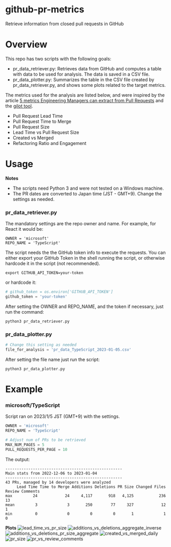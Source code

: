 # github-pr-metrics
Retrieve information from closed pull requests in GitHub

# Overview
This repo has two scripts with the following goals:
- pr_data_retriever.py: Retrieves data from GitHub and computes a table with data to be used for analysis. The data is saved in a CSV file.
- pr_data_plotter.py: Summarizes the table in the CSV file created by pr_data_retriever.py, and shows some plots related to the target metrics.

The metrics used for the analysis are listed below, and were inspired by the article [5 metrics Engineering Managers can extract from Pull Requests](https://sourcelevel.io/blog/5-metrics-engineering-managers-can-extract-from-pull-requests) and the [gilot tool](https://github.com/hirokidaichi/gilot). 
- Pull Request Lead Time
- Pull Request Time to Merge
- Pull Request Size
- Lead Time vs Pull Request Size
- Created vs Merged
- Refactoring Ratio and Engagement

# Usage
**Notes**
- The scripts need Python 3 and were not tested on a Windows machine.
- The PR dates are converted to Japan time (JST - GMT+9). Change the settings as needed.

### pr_data_retriever.py
The mandatory settings are the repo owner and name. For example, for React it would be:
```
OWNER = 'microsoft'
REPO_NAME = 'TypeScript'
```

The script needs the the GitHub token info to execute the requests. You can either export your GitHub Token in the shell running the script, or otherwise hardcode it in the script (not recommended).
```pythonpython
export GITHUB_API_TOKEN=your-token
```
or hardcode it:

```python
# github_token = os.environ['GITHUB_API_TOKEN']
github_token = 'your-token'
```

After setting the OWNER and REPO_NAME, and the token if necessary, just run the command:
```
python3 pr_data_retriever.py
```

### pr_data_plotter.py

```python
# Change this setting as needed
file_for_analysis = 'pr_data_TypeScript_2023-01-05.csv'
```

After setting the file name just run the script: 
```
python3 pr_data_plotter.py
```

# Example
### microsoft/TypeScript
Script ran on 2023/1/5 JST (GMT+9) with the settings. 
```python
OWNER = 'microsoft'
REPO_NAME = 'TypeScript'

# Adjust num of PRs to be retrieved
MAX_NUM_PAGES = 5
PULL_REQUESTS_PER_PAGE = 10
```


The output:

```
---------------------------------------------------
Main stats from 2022-12-06 to 2023-01-04
---------------------------------------------------
43 PRs, managed by 14 developers were analyzed
     Lead Time Time to Merge Additions Deletions PR Size Changed Files Review Comments
max         24            24     4,117       918   4,125           236              13
mean         3             3       250        77     327            12               1
min          0             0         0         0       1             1               0
```

**Plots**
![lead_time_vs_pr_size](https://user-images.githubusercontent.com/5166193/210746265-5ebd69f8-5223-456e-a6a4-b6b366648f15.png)
![additions_vs_deletions_aggregate_inverse](https://user-images.githubusercontent.com/5166193/210746727-d8ea9318-d384-4d0d-95aa-4cdd976d27f5.png)
![additions_vs_deletions_pr_size_aggregate](https://user-images.githubusercontent.com/5166193/210746788-f1e7022a-a105-4c13-b560-0eb4dd6b90c3.png)
![created_vs_merged_daily](https://user-images.githubusercontent.com/5166193/210746821-3765d7b5-3f32-403c-a316-235b0a865e3d.png)
![pr_size](https://user-images.githubusercontent.com/5166193/210746852-b8488af9-b6fc-475d-b2b5-f75be12bc1f0.png)
![pr_vs_review_comments](https://user-images.githubusercontent.com/5166193/210746873-0cd59b9a-ec06-4635-9d3a-c692c09c9889.png)
